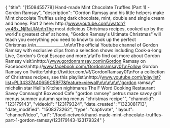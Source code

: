 {
    "title": "[1508455778] Hand-made Mint Chocolate Truffles (Part 1) - Gordon Ramsay",
    "description": "Gordon Ramsay and his little helpers make Mint chocolate Truffles using dark chocolate, mint, double and single cream and honey. Part 2 here: http:\/\/www.youtube.com\/watch?v=46x_NjRaUIA\n\nThe most delicious Christmas recipes, cooked up by the world's greatest chef at home, \"Gordon Ramsay's Ultimate Christmas\" will teach you everything you need to know to cook up the perfect Christmas.\n\n______________\n\n\nThe official Youtube channel of Gordon Ramsay with exclusive clips from a selection shows including Cook-a-long Live, Gordon's Great Escape and more.\n\nTo find out more about Gordon Ramsay visit:\nhttp:\/\/www.gordonramsay.com\nGordon Ramsay on Facebook\nhttp:\/\/www.facebook.com\/Gordonramsay01\nFollow Gordon Ramsay on Twitter\nhttp:\/\/twitter.com\/#!\/GordonRamsay01\nFor a collection of Christmas recipes, see this playlist:\nhttp:\/\/www.youtube.com\/playlist?list=PL34337A40659C5BF7&feature=viewall\n\n\n\n\n\"gordon ramsay\" michelin star Hell's Kitchen nightmares The F Word Cooking Restaurant Savoy Connaught Boxwood Cafe \"gordon ramsey\" petrus maze savoy grill menus summer autumn spring menus \"christmas recipe\"",
    "channelid": "123179143",
    "videoid": "123179324",
    "date_created": "1323081713",
    "date_modified": "1508373262",
    "type": "captivate",
    "layout": "channelVideo",
    "url": "\/food-network\/hand-made-mint-chocolate-truffles-part-1-gordon-ramsay\/123179143-123179324"
}